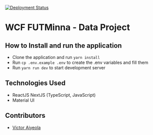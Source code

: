 [![Deployment Status](https://img.shields.io/endpoint?url=https%3A%2F%2Fdevx.sh%2Fapi%2Fdeployment)](https://devx.sh)

# WCF FUTMinna - Data Project

## How to Install and run the application

- Clone the application and run `yarn install`
- Run `cp .env.example .env` to create the .env variables and fill them
- Run `yarn run dev` to start development server

## Technologies Used

- ReactJS NextJS (TypeScript, JavaScript)
- Material UI

## Contributors

- [Victor Aiyeola](https://github.com/aiyeola)
